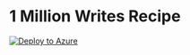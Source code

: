 # 1 Million Writes Recipe 


[![Deploy to Azure](https://aka.ms/deploytoazurebutton)](https://portal.azure.com/#create/Microsoft.Template/uri/https%3A%2F%2Fraw.githubusercontent.com%2FRaviTella%2FBenckmarking%2Frt-linked-template%2Frecipes%2F1-million-writes%2Fazuredeploy.json)
